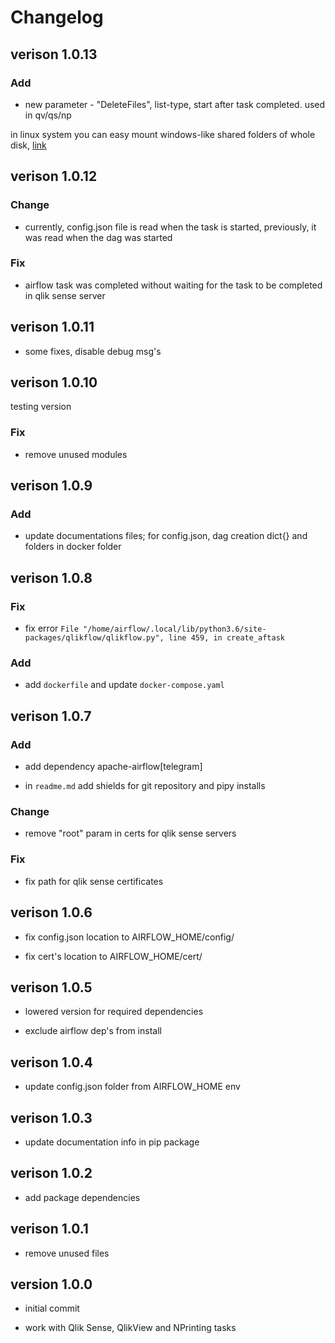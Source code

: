 # Changelog

## verison 1.0.13

### Add

- new parameter - "DeleteFiles", list-type, start after task completed. used in qv/qs/np

in linux system you can easy mount windows-like shared folders of whole disk, [link](https://www.google.com/search?q=linux+mount+windows+share)

## verison 1.0.12

### Change

- currently, config.json file is read when the task is started, previously, it was read when the dag was started

### Fix

- airflow task was completed without waiting for the task to be completed in qlik sense server

## verison 1.0.11

- some fixes, disable debug msg's

## verison 1.0.10

testing version

### Fix

- remove unused modules

## verison 1.0.9

### Add

- update documentations files; for config.json, dag creation dict{} and folders in docker folder

## verison 1.0.8

### Fix

- fix error `File "/home/airflow/.local/lib/python3.6/site-packages/qlikflow/qlikflow.py", line 459, in create_aftask`

### Add

- add `dockerfile` and update `docker-compose.yaml`

## verison 1.0.7

### Add

- add dependency apache-airflow[telegram]

- in `readme.md` add shields for git repository and pipy installs

### Change

- remove "root" param in certs for qlik sense servers

### Fix

- fix path for qlik sense certificates


## verison 1.0.6

- fix config.json location to AIRFLOW_HOME/config/

- fix cert's location to AIRFLOW_HOME/cert/

## verison 1.0.5

- lowered version for required dependencies

- exclude airflow dep's from install

## verison 1.0.4

- update config.json folder from AIRFLOW_HOME env

## verison 1.0.3

- update documentation info in pip package

## verison 1.0.2

- add package dependencies

## verison 1.0.1

- remove unused files

## version 1.0.0

- initial commit

- work with Qlik Sense, QlikView and NPrinting tasks